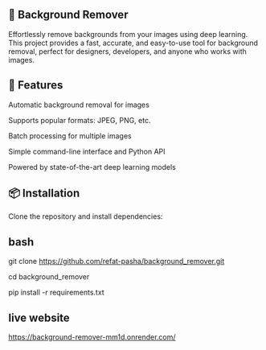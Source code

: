 ## 🌟 Background Remover
Effortlessly remove backgrounds from your images using deep learning. This project provides a fast, accurate, and easy-to-use tool for background removal, perfect for designers, developers, and anyone who works with images.

## 🚀 Features
Automatic background removal for images

Supports popular formats: JPEG, PNG, etc.

Batch processing for multiple images

Simple command-line interface and Python API

Powered by state-of-the-art deep learning models

## 📦 Installation
Clone the repository and install dependencies:

## bash

git clone https://github.com/refat-pasha/background_remover.git

cd background_remover

pip install -r requirements.txt


## live website
https://background-remover-mm1d.onrender.com/
